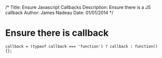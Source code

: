 /*
Title: Ensure Javascript Callbacks
Description: Ensure there is a JS callback
Author: James Nadeau
Date: 01/01/2014
*/

# Ensure there is callback

	callback = (typeof callback === 'function') ? callback : function() {};
